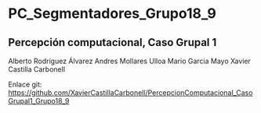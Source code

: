 # PC_Segmentadores_Grupo18_9

## Percepción computacional, Caso Grupal 1

Alberto Rodríguez Álvarez Andres Mollares Ulloa Mario Garcia Mayo Xavier Castilla Carbonell

Enlace git: https://github.com/XavierCastillaCarbonell/PercepcionComputacional_CasoGrupal1_Grupo18_9
